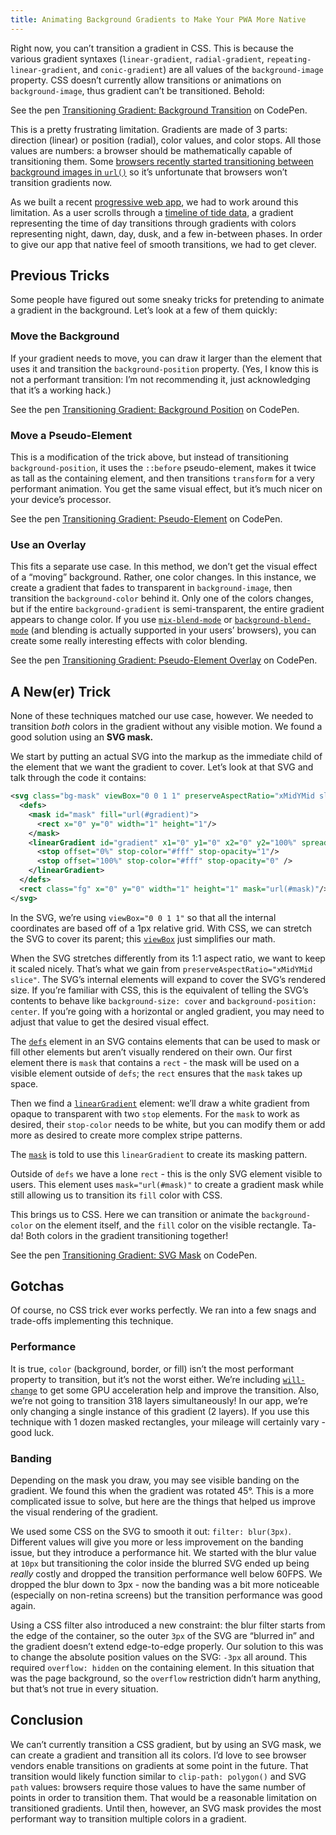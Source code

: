 ```yaml
---
title: Animating Background Gradients to Make Your PWA More Native
---
```


<p>Right now, you can’t transition a gradient in CSS. This is because the various gradient syntaxes (<code class="inline">linear-gradient</code>, <code class="inline">radial-gradient</code>, <code class="inline">repeating-linear-gradient</code>, and <code class="inline">conic-gradient</code>) are all values of the <code class="inline">background-image</code> property. CSS doesn’t currently allow transitions or animations on <code class="inline">background-image</code>, thus gradient can’t be transitioned. Behold:</p>
<p>See the pen <a href="https://codepen.io/jdsteinbach/pen/OxPWRm/">Transitioning Gradient: Background Transition</a> on CodePen.</p>
<p>This is a pretty frustrating limitation. Gradients are made of 3 parts: direction (linear) or position (radial), color values, and color stops. All those values are numbers: a browser should be mathematically capable of transitioning them. Some <a href="https://codepen.io/jdsteinbach/pen/LzLegx">browsers recently started transitioning between background images in <code class="inline">url()</code></a> so it’s unfortunate that browsers won’t transition gradients now.</p>
<p>As we built a recent <a href="https://dockyard.com/progressive-web-apps">progressive web app</a>, we had to work around this limitation. As a user scrolls through a <a href="https://hightide.earth">timeline of tide data</a>, a gradient representing the time of day transitions through gradients with colors representing night, dawn, day, dusk, and a few in-between phases. In order to give our app that native feel of smooth transitions, we had to get clever.</p>
<h2>Previous Tricks</h2>
<p>Some people have figured out some sneaky tricks for pretending to animate a gradient in the background. Let’s look at a few of them quickly:</p>
<h3>Move the Background</h3>
<p>If your gradient needs to move, you can draw it larger than the element that uses it and transition the <code class="inline">background-position</code> property. (Yes, I know this is not a performant transition: I’m not recommending it, just acknowledging that it’s a working hack.)</p>
<p>See the pen <a href="https://codepen.io/jdsteinbach/pen/eGmpmP/">Transitioning Gradient: Background Position</a> on CodePen.</p>
<h3>Move a Pseudo-Element</h3>
<p>This is a modification of the trick above, but instead of transitioning <code class="inline">background-position</code>, it uses the <code class="inline">::before</code> pseudo-element, makes it twice as tall as the containing element, and then transitions <code class="inline">transform</code> for a very performant animation. You get the same visual effect, but it’s much nicer on your device’s processor.</p>
<p>See the pen <a href="https://codepen.io/jdsteinbach/pen/GMgpEW/">Transitioning Gradient: Pseudo-Element</a> on CodePen.</p>
<h3>Use an Overlay</h3>
<p>This fits a separate use case. In this method, we don’t get the visual effect of a “moving” background. Rather, one color changes. In this instance, we create a gradient that fades to transparent in <code class="inline">background-image</code>, then transition the <code class="inline">background-color</code> behind it. Only one of the colors changes, but if the entire <code class="inline">background-gradient</code> is semi-transparent, the entire gradient appears to change color. If you use <a href="https://developer.mozilla.org/en-US/docs/Web/CSS/mix-blend-mode"><code class="inline">mix-blend-mode</code></a> or <a href="https://developer.mozilla.org/en-US/docs/Web/CSS/background-blend-mode"><code class="inline">background-blend-mode</code></a> (and blending is actually supported in your users’ browsers), you can create some really interesting effects with color blending.</p>
<p>See the pen <a href="https://codepen.io/jdsteinbach/pen/RLNrdq/">Transitioning Gradient: Pseudo-Element Overlay</a> on CodePen.</p>
<h2>A New(er) Trick</h2>
<p>None of these techniques matched our use case, however. We needed to transition <em>both</em> colors in the gradient without any visible motion. We found a good solution using an <strong>SVG mask.</strong></p>
<p>We start by putting an actual SVG into the markup as the immediate child of the element that we want the gradient to cover. Let’s look at that SVG and talk through the code it contains:</p>

```xml
<svg class="bg-mask" viewBox="0 0 1 1" preserveAspectRatio="xMidYMid slice">
  <defs>
    <mask id="mask" fill="url(#gradient)">
      <rect x="0" y="0" width="1" height="1"/>
    </mask>
    <linearGradient id="gradient" x1="0" y1="0" x2="0" y2="100%" spreadMethod="pad">
      <stop offset="0%" stop-color="#fff" stop-opacity="1"/>
      <stop offset="100%" stop-color="#fff" stop-opacity="0" />
    </linearGradient>
  </defs>
  <rect class="fg" x="0" y="0" width="1" height="1" mask="url(#mask)"/>
</svg>
```

<p>In the SVG, we’re using <code class="inline">viewBox="0 0 1 1"</code> so that all the internal coordinates are based off of a 1px relative grid. With CSS, we can stretch the SVG to cover its parent; this <a href="https://developer.mozilla.org/en-US/docs/Web/SVG/Attribute/viewBox"><code class="inline">viewBox</code></a> just simplifies our math.</p>
<p>When the SVG stretches differently from its 1:1 aspect ratio, we want to keep it scaled nicely. That’s what we gain from <code class="inline">preserveAspectRatio="xMidYMid slice"</code>. The SVG’s internal elements will expand to cover the SVG’s rendered size. If you’re familiar with CSS, this is the equivalent of telling the SVG’s contents to behave like <code class="inline">background-size: cover</code> and <code class="inline">background-position: center</code>. If you’re going with a horizontal or angled gradient, you may need to adjust that value to get the desired visual effect.</p>
<p>The <a href="https://developer.mozilla.org/en-US/docs/Web/SVG/Element/defs"><code class="inline">defs</code></a> element in an SVG contains elements that can be used to mask or fill other elements but aren’t visually rendered on their own. Our first element there is <code class="inline">mask</code> that contains a <code class="inline">rect</code> - the mask will be used on a visible element outside of <code class="inline">defs</code>; the <code class="inline">rect</code> ensures that the <code class="inline">mask</code> takes up space.</p>
<p>Then we find a <a href="https://developer.mozilla.org/en-US/docs/Web/SVG/Element/linearGradient"><code class="inline">linearGradient</code></a> element: we’ll draw a white gradient from opaque to transparent with two <code class="inline">stop</code> elements. For the <code class="inline">mask</code> to work as desired, their <code class="inline">stop-color</code> needs to be white, but you can modify them or add more as desired to create more complex stripe patterns.</p>
<p>The <a href="https://developer.mozilla.org/en-US/docs/Web/SVG/Element/mask"><code class="inline">mask</code></a> is told to use this <code class="inline">linearGradient</code> to create its masking pattern.</p>
<p>Outside of <code class="inline">defs</code> we have a lone <code class="inline">rect</code> - this is the only SVG element visible to users. This element uses <code class="inline">mask="url(#mask)"</code> to create a gradient mask while still allowing us to transition its <code class="inline">fill</code> color with CSS.</p>
<p>This brings us to CSS. Here we can transition or animate the <code class="inline">background-color</code> on the element itself, and the <code class="inline">fill</code> color on the visible rectangle. Ta-da! Both colors in the gradient transitioning together!</p>
<p>See the pen <a href="https://codepen.io/jdsteinbach/pen/jGEqVV/">Transitioning Gradient: SVG Mask</a> on CodePen.</p>
<h2>Gotchas</h2>
<p>Of course, no CSS trick ever works perfectly. We ran into a few snags and trade-offs implementing this technique.</p>
<h3>Performance</h3>
<p>It is true, <code class="inline">color</code> (background, border, or fill) isn’t the most performant property to transition, but it’s not the worst either. We’re including <a href="https://developer.mozilla.org/en-US/docs/Web/CSS/will-change"><code class="inline">will-change</code></a> to get some GPU acceleration help and improve the transition. Also, we’re not going to transition 318 layers simultaneously! In our app, we’re only changing a single instance of this gradient (2 layers). If you use this technique with 1 dozen masked rectangles, your mileage will certainly vary - good luck.</p>
<h3>Banding</h3>
<p>Depending on the mask you draw, you may see visible banding on the gradient. We found this when the gradient was rotated 45°. This is a more complicated issue to solve, but here are the things that helped us improve the visual rendering of the gradient.</p>
<p>We used some CSS on the SVG to smooth it out: <code class="inline">filter: blur(3px)</code>. Different values will give you more or less improvement on the banding issue, but they introduce a performance hit. We started with the blur value at <code class="inline">10px</code> but transitioning the color inside the blurred SVG ended up being <em>really</em> costly and dropped the transition performance well below 60FPS. We dropped the blur down to 3px - now the banding was a bit more noticeable (especially on non-retina screens) but the transition performance was good again.</p>
<p>Using a CSS filter also introduced a new constraint: the blur filter starts from the edge of the container, so the outer <code class="inline">3px</code> of the SVG are “blurred in” and the gradient doesn’t extend edge-to-edge properly. Our solution to this was to change the absolute position values on the SVG: <code class="inline">-3px</code> all around. This required <code class="inline">overflow: hidden</code> on the containing element. In this situation that was the page background, so the <code class="inline">overflow</code> restriction didn’t harm anything, but that’s not true in every situation.</p>
<h2>Conclusion</h2>
<p>We can’t currently transition a CSS gradient, but by using an SVG mask, we can create a gradient and transition all its colors. I’d love to see browser vendors enable transitions on gradients at some point in the future. That transition would likely function similar to <code class="inline">clip-path: polygon()</code> and SVG <code class="inline">path</code> values: browsers require those values to have the same number of points in order to transition them. That would be a reasonable limitation on transitioned gradients. Until then, however, an SVG mask provides the most performant way to transition multiple colors in a gradient.</p>
